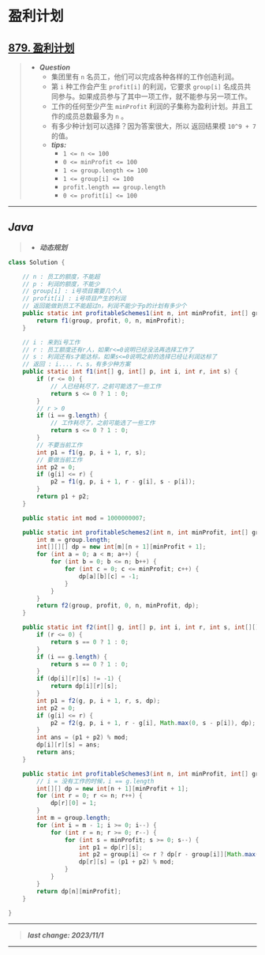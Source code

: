 # 盈利计划

## [879. 盈利计划](https://leetcode.cn/problems/profitable-schemes/)

> - ***Question***
>   - 集团里有 `n` 名员工，他们可以完成各种各样的工作创造利润。
>   - 第 `i` 种工作会产生 `profit[i]` 的利润，它要求 `group[i]` 名成员共同参与。如果成员参与了其中一项工作，就不能参与另一项工作。
>   - 工作的任何至少产生 `minProfit` 利润的子集称为盈利计划。并且工作的成员总数最多为 `n` 。
>   - 有多少种计划可以选择？因为答案很大，所以 返回结果模 `10^9 + 7` 的值。
>   - ***tips:***
>     - `1 <= n <= 100`
>     - `0 <= minProfit <= 100`
>     - `1 <= group.length <= 100`
>     - `1 <= group[i] <= 100`
>     - `profit.length == group.length`
>     - `0 <= profit[i] <= 100`

---

## *Java*

> - ***动态规划***

```java
class Solution {

    // n : 员工的额度，不能超
    // p : 利润的额度，不能少
    // group[i] : i号项目需要几个人
    // profit[i] : i号项目产生的利润
    // 返回能做到员工不能超过n，利润不能少于p的计划有多少个
    public static int profitableSchemes1(int n, int minProfit, int[] group, int[] profit) {
        return f1(group, profit, 0, n, minProfit);
    }

    // i : 来到i号工作
    // r : 员工额度还有r人，如果r<=0说明已经没法再选择工作了
    // s : 利润还有s才能达标，如果s<=0说明之前的选择已经让利润达标了
    // 返回 : i.... r、s，有多少种方案
    public static int f1(int[] g, int[] p, int i, int r, int s) {
        if (r <= 0) {
            // 人已经耗尽了，之前可能选了一些工作
            return s <= 0 ? 1 : 0;
        }
        // r > 0
        if (i == g.length) {
            // 工作耗尽了，之前可能选了一些工作
            return s <= 0 ? 1 : 0;
        }
        // 不要当前工作
        int p1 = f1(g, p, i + 1, r, s);
        // 要做当前工作
        int p2 = 0;
        if (g[i] <= r) {
            p2 = f1(g, p, i + 1, r - g[i], s - p[i]);
        }
        return p1 + p2;
    }

    public static int mod = 1000000007;

    public static int profitableSchemes2(int n, int minProfit, int[] group, int[] profit) {
        int m = group.length;
        int[][][] dp = new int[m][n + 1][minProfit + 1];
        for (int a = 0; a < m; a++) {
            for (int b = 0; b <= n; b++) {
                for (int c = 0; c <= minProfit; c++) {
                    dp[a][b][c] = -1;
                }
            }
        }
        return f2(group, profit, 0, n, minProfit, dp);
    }

    public static int f2(int[] g, int[] p, int i, int r, int s, int[][][] dp) {
        if (r <= 0) {
            return s == 0 ? 1 : 0;
        }
        if (i == g.length) {
            return s == 0 ? 1 : 0;
        }
        if (dp[i][r][s] != -1) {
            return dp[i][r][s];
        }
        int p1 = f2(g, p, i + 1, r, s, dp);
        int p2 = 0;
        if (g[i] <= r) {
            p2 = f2(g, p, i + 1, r - g[i], Math.max(0, s - p[i]), dp);
        }
        int ans = (p1 + p2) % mod;
        dp[i][r][s] = ans;
        return ans;
    }

    public static int profitableSchemes3(int n, int minProfit, int[] group, int[] profit) {
        // i = 没有工作的时候，i == g.length
        int[][] dp = new int[n + 1][minProfit + 1];
        for (int r = 0; r <= n; r++) {
            dp[r][0] = 1;
        }
        int m = group.length;
        for (int i = m - 1; i >= 0; i--) {
            for (int r = n; r >= 0; r--) {
                for (int s = minProfit; s >= 0; s--) {
                    int p1 = dp[r][s];
                    int p2 = group[i] <= r ? dp[r - group[i]][Math.max(0, s - profit[i])] : 0;
                    dp[r][s] = (p1 + p2) % mod;
                }
            }
        }
        return dp[n][minProfit];
    }

}
```

---

> ***last change: 2023/11/1***

---
